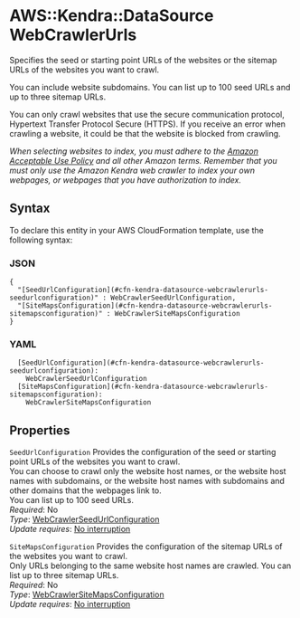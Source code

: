 # AWS::Kendra::DataSource WebCrawlerUrls<a name="aws-properties-kendra-datasource-webcrawlerurls"></a>

Specifies the seed or starting point URLs of the websites or the sitemap URLs of the websites you want to crawl\.

You can include website subdomains\. You can list up to 100 seed URLs and up to three sitemap URLs\.

You can only crawl websites that use the secure communication protocol, Hypertext Transfer Protocol Secure \(HTTPS\)\. If you receive an error when crawling a website, it could be that the website is blocked from crawling\.

 *When selecting websites to index, you must adhere to the [Amazon Acceptable Use Policy](http://aws.amazon.com/aup/) and all other Amazon terms\. Remember that you must only use the Amazon Kendra web crawler to index your own webpages, or webpages that you have authorization to index\.* 

## Syntax<a name="aws-properties-kendra-datasource-webcrawlerurls-syntax"></a>

To declare this entity in your AWS CloudFormation template, use the following syntax:

### JSON<a name="aws-properties-kendra-datasource-webcrawlerurls-syntax.json"></a>

```
{
  "[SeedUrlConfiguration](#cfn-kendra-datasource-webcrawlerurls-seedurlconfiguration)" : WebCrawlerSeedUrlConfiguration,
  "[SiteMapsConfiguration](#cfn-kendra-datasource-webcrawlerurls-sitemapsconfiguration)" : WebCrawlerSiteMapsConfiguration
}
```

### YAML<a name="aws-properties-kendra-datasource-webcrawlerurls-syntax.yaml"></a>

```
  [SeedUrlConfiguration](#cfn-kendra-datasource-webcrawlerurls-seedurlconfiguration): 
    WebCrawlerSeedUrlConfiguration
  [SiteMapsConfiguration](#cfn-kendra-datasource-webcrawlerurls-sitemapsconfiguration): 
    WebCrawlerSiteMapsConfiguration
```

## Properties<a name="aws-properties-kendra-datasource-webcrawlerurls-properties"></a>

`SeedUrlConfiguration`  <a name="cfn-kendra-datasource-webcrawlerurls-seedurlconfiguration"></a>
Provides the configuration of the seed or starting point URLs of the websites you want to crawl\.  
You can choose to crawl only the website host names, or the website host names with subdomains, or the website host names with subdomains and other domains that the webpages link to\.  
You can list up to 100 seed URLs\.  
*Required*: No  
*Type*: [WebCrawlerSeedUrlConfiguration](aws-properties-kendra-datasource-webcrawlerseedurlconfiguration.md)  
*Update requires*: [No interruption](https://docs.aws.amazon.com/AWSCloudFormation/latest/UserGuide/using-cfn-updating-stacks-update-behaviors.html#update-no-interrupt)

`SiteMapsConfiguration`  <a name="cfn-kendra-datasource-webcrawlerurls-sitemapsconfiguration"></a>
Provides the configuration of the sitemap URLs of the websites you want to crawl\.  
Only URLs belonging to the same website host names are crawled\. You can list up to three sitemap URLs\.  
*Required*: No  
*Type*: [WebCrawlerSiteMapsConfiguration](aws-properties-kendra-datasource-webcrawlersitemapsconfiguration.md)  
*Update requires*: [No interruption](https://docs.aws.amazon.com/AWSCloudFormation/latest/UserGuide/using-cfn-updating-stacks-update-behaviors.html#update-no-interrupt)